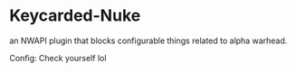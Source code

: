 # Keycarded-Nuke
an NWAPI plugin that blocks configurable things related to alpha warhead.

Config: Check yourself lol
